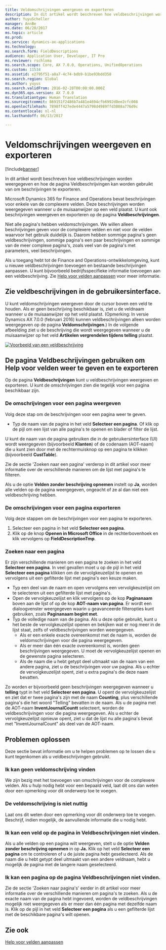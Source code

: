 ```yaml
---
title: Veldomschrijvingen weergeven en exporteren
description: In dit artikel wordt beschreven hoe veldbeschrijvingen worden weergegeven en hoe de pagina Veldbeschrijvingen kan worden gebruikt van om beschrijvingen te exporteren.
author: YuyuScheller
manager: AnnBe
ms.date: 06/20/2017
ms.topic: article
ms.prod: 
ms.service: dynamics-ax-applications
ms.technology: 
ms.search.form: FieldDescriptions
audience: Application User, Developer, IT Pro
ms.reviewer: rschloma
ms.search.scope: Core, AX 7.0.0, Operations, UnifiedOperations
ms.custom: 11534
ms.assetid: e2795f51-a8a7-4c74-bdb9-b1be93bdd358
ms.search.region: Global
ms.author: yuyus
ms.search.validFrom: 2016-02-28T00:00:00.000Z
ms.dyn365.ops.version: AX 7.0.0
ms.translationtype: Human Translation
ms.sourcegitcommit: 869151f2486b7a481e4694cfb6992d0ee2cfc008
ms.openlocfilehash: 7898ff427ede4447a5798d4989ffd3088a776d9c
ms.contentlocale: nl-nl
ms.lasthandoff: 06/13/2017

---
```


# <a name="view-and-export-field-descriptions"></a>Veldomschrijvingen weergeven en exporteren

[!include[banner](../includes/banner.md)]


In dit artikel wordt beschreven hoe veldbeschrijvingen worden weergegeven en hoe de pagina Veldbeschrijvingen kan worden gebruikt van om beschrijvingen te exporteren.

Microsoft Dynamics 365 for Finance and Operations bevat beschrijvingen voor enkele van de complexere velden. Deze beschrijvingen worden weergegeven wanneer u de muisaanwijzer op een veld plaatst. U kunt ook beschrijvingen weergeven en exporteren op de pagina **Veldbeschrijvingen**. 

Niet alle pagina's hebben veldomschrijvingen. We willen alleen beschrijvingen geven voor de complexere velden en niet voor de velden waarvoor het gebruik duidelijk is. Daarom hebben sommige pagina's geen veldbeschrijvingen, sommige pagina's een paar beschrijvingen en sommige van de meer complexe pagina's, zoals veel van de pagina's met parameters, veel beschrijvingen. 

Als u toegang hebt tot de Finance and Operations-ontwikkelomgeving, kunt u nieuwe veldbeschrijvingen toevoegen en bestaande beschrijvingen aanpassen. U kunt bijvoorbeeld bedrijfsspecifieke informatie toevoegen aan een veldbeschrijving. Zie [Help voor velden aanpassen](/dynamics365/unified-operations/dev-itpro/user-interface/customize-field-help) voor meer informatie.

## <a name="see-field-descriptions-in-the-user-interface"></a>Zie veldbeschrijvingen in de gebruikersinterface.
U kunt veldomschrijvingen weergeven door de cursor boven een veld te houden. Als er geen beschrijving beschikbaar is, ziet u de veldnaam wanneer u de muisaanwijzer op het veld plaatst. (Opmerking: In versie Dynamics AX 7.0.0 (februari 2016) kunnen veldbeschrijvingen alleen worden weergegeven op de pagina **Veldomschrijvingen**.) In de volgende afbeelding ziet u de beschrijving die wordt weergegeven wanneer u de muisaanwijzer op het veld **Artikelen vergrendelen tijdens telling** plaatst. 

[![Voorbeeld van een veldbeschrijving](./media/field-description.png)](./media/field-description.png)

## <a name="use-the-field-descriptions-page-to-view-and-export-field-help"></a>De pagina Veldbeschrijvingen gebruiken om Help voor velden weer te geven en te exporteren
Op de pagina **Veldbeschrijvingen** kunt u veldbeschrijvingen weergeven en exporteren. U kunt de omschrijvingen zien die tegelijk voor een pagina beschikbaar zijn.

### <a name="view-the-descriptions-for-a-page"></a>De omschrijvingen voor een pagina weergeven

Volg deze stap om de beschrijvingen voor een pagina weer te geven.

-   Typ de naam van de pagina in het veld **Selecteer een pagina**. Of klik op de pijl om een lijst van alle pagina's te openen en blader of filter de lijst.

U kunt de naam van de pagina gebruiken die in de gebruikersinterface (UI) wordt weergegeven (bijvoorbeeld **Klanten**) of de codenaam (AOT-naam) die u kunt zien door met de rechtermuisknop op een pagina te klikken (bijvoorbeeld **CustTable**). 

Zie de sectie 'Zoeken naar een pagina' verderop in dit artikel voor meer informatie over de verschillende manieren om de lijst met pagina's te filteren. 

Als u de optie **Velden zonder beschrijving opnemen** instelt op **Ja**, worden alle velden op de pagina weergegeven, ongeacht of ze al dan niet een veldbeschrijving hebben.

### <a name="export-the-descriptions-for-a-page"></a>De omschrijvingen voor een pagina exporteren

Volg deze stappen om de beschrijvingen voor een pagina te exporteren.

1.  Selecteer een pagina in het veld **Selecteer een pagina**.
2.  Klik op de knop **Openen in Microsoft Office** in de rechterbovenhoek en klik vervolgens op **FieldDescriptionTmp**.

### <a name="searching-for-a-page"></a>Zoeken naar een pagina

Er zijn verschillende manieren om een pagina te zoeken in het veld **Selecteer een pagina**. In veel gevallen moet u op de pijl in het veld **Selecteer een pagina** klikken om de vervolgkeuzelijst te openen en vervolgens uit een gefilterde lijst met pagina's een keuze maken.

-   Typ een deel van de naam en open vervolgens een vervolgkeuzelijst om te selecteren uit een gefilterde lijst met pagina's.
-   Open de vervolgkeuzelijst en klik vervolgens op de kop **Paginanaam** boven aan de lijst of op de kop **AOT-naam van pagina**. Er wordt een dialoogvenster weergegeven waarin u geavanceerde filteropties kunt gebruiken, zoals **Paginanaam begint met**.
-   Typ de volledige naam van de pagina. Als u deze optie gebruikt, kunt u het beste de vervolgkeuzelijst openen en bekijken wat er nog meer in de lijst staat, zelfs of veldbeschrijvingen worden weergegeven.
    -   Als er een enkele exacte overeenkomst met de naam is, worden de veldomschrijvingen voor die pagina weergegeven.
    -   Als er meer dan één exacte overeenkomst is, worden geen beschrijvingen weergegeven. U moet de vervolgkeuzelijst openen en de gewenste pagina selecteren.
    -   Als de naam die u hebt getypt deel uitmaakt van de naam van een andere pagina, ziet u de beschrijvingen voor uw pagina. Als u echter de vervolgkeuzelijst opent, ziet u extra pagina's die deze naam bevatten.

Zo worden er bijvoorbeeld geen beschrijvingen weergegeven wanneer u **telling** typt in het veld ****Selecteer een pagina****. U opent de vervolgkeuzelijst en ziet dat er twee pagina's zijn met de naam **Counting**, plus verschillende pagina's die het woord "Telling" bevatten in de naam. Als u de pagina met de AOT-naam **InventJournalCountt** selecteert, worden de veldbeschrijvingen voor die pagina weergegeven. Als u echter de vervolgkeuzelijst opnieuw opent, ziet u dat de lijst nu alle pagina's bevat met "InventJournalCount" als deel van de AOT-naam.

## <a name="troubleshooting"></a>Problemen oplossen
Deze sectie bevat informatie om u te helpen problemen op te lossen die u kunt tegenkomen als u veldbeschrijvingen gebruikt.

### <a name="i-cant-find-a-field-description"></a>Ik kan geen veldomschrijving vinden

We zijn bezig met het toevoegen van omschrijvingen voor de complexere velden. Als u hulp nodig hebt voor een bepaald veld, laat dit ons dan weten door een opmerking voor dit onderwerp toe te voegen.

### <a name="the-field-description-isnt-helpful"></a>De veldomschrijving is niet nuttig

Laat ons dit weten door een opmerking voor dit onderwerp toe te voegen. Beschrijf, indien mogelijk, de aanvullende informatie die u nodig hebt.

### <a name="i-cant-find-a-field-on-the-field-descriptions-page"></a>Ik kan een veld op de pagina in Veldbeschrijvingen niet vinden.

Als u alle velden op een pagina wilt weergeven, stelt u de optie **Velden zonder beschrijving opnemen** in op **Ja.** Klik op het veld **Selecteer een pagina** om te controleren of u de juiste pagina hebt geselecteerd. Als de naam die u hebt getypt deel uitmaakt van een andere veldnaam, hebt u mogelijk de pagina met de langere naam geselecteerd.

### <a name="i-cant-find-a-page-on-the-field-descriptions-page"></a>Ik kan een pagina op de pagina Veldbeschrijvingen niet vinden.

Zie de sectie 'Zoeken naar pagina's' eerder in dit artikel voor meer informatie over de verschillende manieren om pagina's te zoeken. Als u de exacte naam van de pagina hebt ingevoerd, worden de veldbeschrijvingen mogelijk niet weergegeven als er meer dan één pagina met dezelfde naam is. Klik op de pijl in het veld **Selecteer een pagina** als u een gefilterde lijst met de beschikbare pagina's wilt openen.

<a name="see-also"></a>Zie ook
--------

[Help voor velden aanpassen](/dynamics365/unified-operations/dev-itpro/user-interface/customize-field-help)





